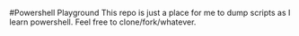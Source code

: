 #Powershell Playground
This repo is just a place for me to dump scripts as I learn powershell. Feel free to clone/fork/whatever.
